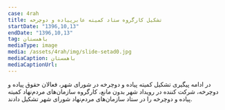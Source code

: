 ```yaml
---
case: 4rah
title: تشکیل کارگروه ستاد کمیته عابرپیاده و دوچرخه
startDate: "1396,10,13"
endDate: "1396,10,13"
tag: باهمستان
mediaType: image
media: /assets/4rah/img/slide-setad0.jpg
mediaCaption: باهمستان
mediaCaptionUrl:
---
```

در ادامه پیگیری تشکیل کمیته پیاده و دوچرخه در شورای شهر، فعالان حقوق پیاده و دوچرخه، شرکت کننده در رویداد شهر بدون مانع، کارگروه سازمان‌های مردم‌نهاد کمیته پیاده و دوچرخه‌ را در ستاد سازمان‌های مردم‌نهاد شورای شهر تشکیل دادند.
